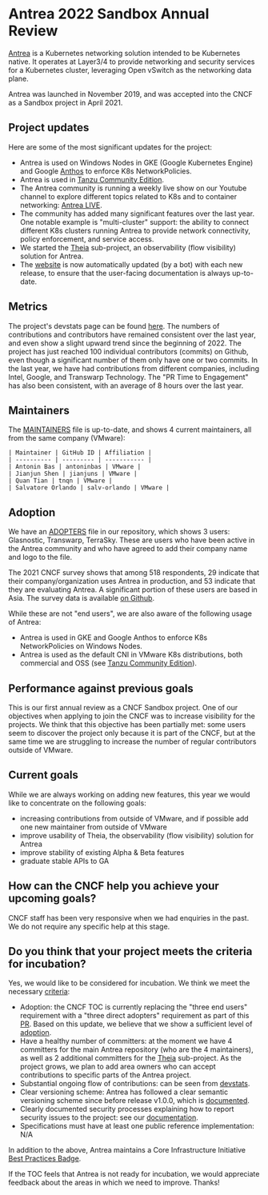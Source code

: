 # Antrea 2022 Sandbox Annual Review

[Antrea](https://antrea.io) is a Kubernetes networking solution intended to be Kubernetes native. It
operates at Layer3/4 to provide networking and security services for a Kubernetes cluster,
leveraging Open vSwitch as the networking data plane.

Antrea was launched in November 2019, and was accepted into the CNCF as a Sandbox project in April
2021.

## Project updates

Here are some of the most significant updates for the project:
* Antrea is used on Windows Nodes in GKE (Google Kubernetes Engine) and Google
  [Anthos](https://cloud.google.com/anthos/clusters/docs/on-prem/latest/how-to/user-guide-for-windows-server-os-node-pools)
  to enforce K8s NetworkPolicies.
* Antrea is used in [Tanzu Community Edition](https://github.com/vmware-tanzu/community-edition).
* The Antrea community is running a weekly live show on our Youtube channel to explore different
  topics related to K8s and to container networking: [Antrea
  LIVE](https://www.youtube.com/watch?v=vJ49_BniUwI&list=PLuzde2hYeDBfHDD0zMbmG4QoVaSbkJChZ).
* The community has added many significant features over the last year. One notable example is
  "multi-cluster" support: the ability to connect different K8s clusters running Antrea to provide
  network connectivity, policy enforcement, and service access.
* We started the [Theia](https://github.com/antrea-io/theia) sub-project, an observability (flow
  visibility) solution for Antrea.
* The [website](https://antrea.io) is now automatically updated (by a bot) with each new release, to
  ensure that the user-facing documentation is always up-to-date.

## Metrics

The project's devstats page can be found [here](https://antrea.devstats.cncf.io/).
The numbers of contributions and contributors have remained consistent over the last year, and even
show a slight upward trend since the beginning of 2022.
The project has just reached 100 individual contributors (commits) on Github, even though a
significant number of them only have one or two commits. In the last year, we have had contributions
from different companies, including Intel, Google, and Transwarp Technology.
The "PR Time to Engagement" has also been consistent, with an average of 8 hours over the last year.

## Maintainers

The [MAINTAINERS](https://github.com/antrea-io/antrea/blob/main/MAINTAINERS.md) file is up-to-date,
and shows 4 current maintainers, all from the same company (VMware):

```
| Maintainer | GitHub ID | Affiliation |
| ---------- | --------- | ----------- |
| Antonin Bas | antoninbas | VMware |
| Jianjun Shen | jianjuns | VMware |
| Quan Tian | tnqn | VMware |
| Salvatore Orlando | salv-orlando | VMware |
```

## Adoption

We have an [ADOPTERS](https://github.com/antrea-io/antrea/blob/main/ADOPTERS.md) file in our
repository, which shows 3 users: Glasnostic, Transwarp, TerraSky. These are users who have been
active in the Antrea community and who have agreed to add their company name and logo to the file.

The 2021 CNCF survey shows that among 518 respondents, 29 indicate that their company/organization
uses Antrea in production, and 53 indicate that they are evaluating Antrea. A significant portion of
these users are based in Asia. The survey data is available [on
Github](https://github.com/cncf/surveys/blob/main/cloudnative/Cloud_Native_Survey_2021-Part_2.xlsx).

While these are not "end users", we are also aware of the following usage of Antrea:
* Antrea is used in GKE and Google Anthos to enforce K8s NetworkPolicies on Windows Nodes.
* Antrea is used as the default CNI in VMware K8s distributions, both commercial and OSS (see [Tanzu
  Community Edition](https://github.com/vmware-tanzu/community-edition)).

## Performance against previous goals

This is our first annual review as a CNCF Sandbox project.
One of our objectives when applying to join the CNCF was to increase visibility for the projects. We
think that this objective has been partially met: some users seem to discover the project only
because it is part of the CNCF, but at the same time we are struggling to increase the number of
regular contributors outside of VMware.

## Current goals

While we are always working on adding new features, this year we would like to concentrate on the
following goals:
* increasing contributions from outside of VMware, and if possible add one new maintainer from
  outside of VMware
* improve usability of Theia, the observability (flow visibility) solution for Antrea
* improve stability of existing Alpha & Beta features
* graduate stable APIs to GA

## How can the CNCF help you achieve your upcoming goals?

CNCF staff has been very responsive when we had enquiries in the past. We do not require any
specific help at this stage.

## Do you think that your project meets the criteria for incubation?

Yes, we would like to be considered for incubation. We think we meet the necessary
[criteria](https://github.com/cncf/toc/blob/main/process/graduation_criteria.md#incubating-stage):
* Adoption: the CNCF TOC is currently replacing the "three end users" requirement with a "three
  direct adopters" requirement as part of this [PR](https://github.com/cncf/toc/pull/864). Based on
  this update, we believe that we show a sufficient level of [adoption](#Adoption).
* Have a healthy number of committers: at the moment we have 4 committers for the main Antrea
  repository (who are the 4 maintainers), as well as 2 additional committers for the
  [Theia](https://github.com/antrea-io/theia) sub-project. As the project grows, we plan to add area
  owners who can accept contributions to specific parts of the Antrea project.
* Substantial ongoing flow of contributions: can be seen from
  [devstats](https://antrea.devstats.cncf.io/d/74/contributions-chart?orgId=1).
* Clear versioning scheme: Antrea has followed a clear semantic versioning scheme since before
  release v1.0.0, which is [documented](https://github.com/antrea-io/antrea/blob/main/docs/versioning.md).
* Clearly documented security processes explaining how to report security issues to the project: see
  our [documentation](https://github.com/antrea-io/antrea/blob/main/SECURITY.md).
* Specifications must have at least one public reference implementation: N/A

In addition to the above, Antrea maintains a Core Infrastructure Initiative [Best Practices
Badge](https://bestpractices.coreinfrastructure.org/en/projects/4173).

If the TOC feels that Antrea is not ready for incubation, we would appreciate feedback about the
areas in which we need to improve. Thanks!
